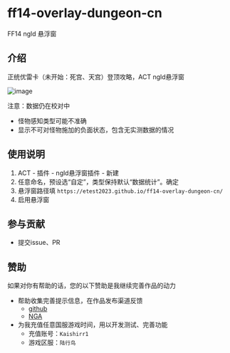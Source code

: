 # ff14-overlay-dungeon-cn
FF14 ngld 悬浮窗

## 介绍
正统优雷卡（未开始：死宫、天宫）登顶攻略，ACT ngld悬浮窗

![image](https://github.com/Etest2023/ff14-overlay-dungeon-cn/assets/140046246/0b94cafb-63ba-452a-bf47-c00123807c13)


注意：数据仍在校对中
- 怪物感知类型可能不准确
- 显示不可对怪物施加的负面状态，包含无实测数据的情况

## 使用说明

1.  ACT - 插件 - ngld悬浮窗插件 - 新建
2.  任意命名，预设选“自定”，类型保持默认“数据统计”。确定
3.  悬浮窗路径填 `https://etest2023.github.io/ff14-overlay-dungeon-cn/`
4.  启用悬浮窗

## 参与贡献

- 提交issue、PR

## 赞助

如果对你有帮助的话，您的以下赞助是我继续完善作品的动力

- 帮助收集完善提示信息，在作品发布渠道反馈
  - [github](https://github.com/Etest2023/ff14-overlay-dungeon-cn/issues)
  - [NGA]()
- 为我充值任意国服游戏时间，用以开发测试、完善功能
  - 充值账号：`Kaishirr1`
  - 游戏区服：`陆行鸟`

